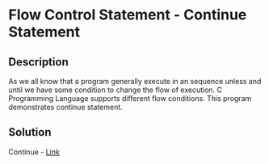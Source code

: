 # Flow Control Statement - Continue Statement

## Description

As we all know that a program generally execute in an sequence unless and until we have some condition to change the flow of execution. 
C Programming Language supports different flow conditions. This program demonstrates continue statement.

## Solution

Continue - [Link](https://github.com/rammya29/Emertxe-Internship/blob/main/Advanced%20-%20C/Sample%20Programs/Chapter-1%20:%20%20Basic%20Refresher/Program-27%20:%20Flow%20Control%20-%20Continue/continue.c)
